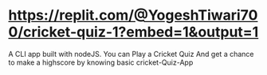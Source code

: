 # https://replit.com/@YogeshTiwari700/cricket-quiz-1?embed=1&output=1
A CLI app built with nodeJS. You can Play a Cricket Quiz And get a chance to make a highscore by knowing basic cricket-Quiz-App
